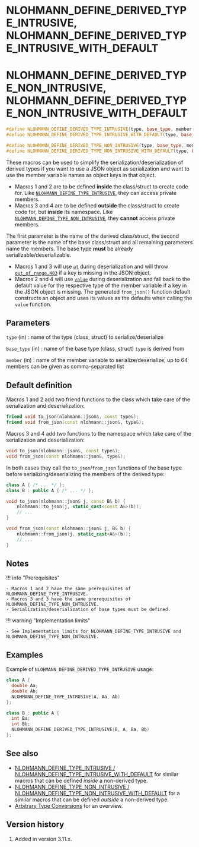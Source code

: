 # NLOHMANN_DEFINE_DERIVED_TYPE_INTRUSIVE, NLOHMANN_DEFINE_DERIVED_TYPE_INTRUSIVE_WITH_DEFAULT

# NLOHMANN_DEFINE_DERIVED_TYPE_NON_INTRUSIVE, NLOHMANN_DEFINE_DERIVED_TYPE_NON_INTRUSIVE_WITH_DEFAULT

```cpp
#define NLOHMANN_DEFINE_DERIVED_TYPE_INTRUSIVE(type, base_type, member...)                  // (1)
#define NLOHMANN_DEFINE_DERIVED_TYPE_INTRUSIVE_WITH_DEFAULT(type, base_type, member...)     // (2)

#define NLOHMANN_DEFINE_DERIVED_TYPE_NON_INTRUSIVE(type, base_type, member...)              // (3)
#define NLOHMANN_DEFINE_DERIVED_TYPE_NON_INTRUSIVE_WITH_DEFAULT(type, base_type, member...) // (4)
```

These macros can be used to simplify the serialization/deserialization of derived types if you want to use a JSON
object as serialization and want to use the member variable names as object keys in that object.

- Macros 1 and 2 are to be defined **inside** the class/struct to create code for.
Like [`NLOHMANN_DEFINE_TYPE_INTRUSIVE`](nlohmann_define_type_intrusive.md), they can access private members.
- Macros 3 and 4 are to be defined **outside** the class/struct to create code for, but **inside** its namespace.
Like [`NLOHMANN_DEFINE_TYPE_NON_INTRUSIVE`](nlohmann_define_type_non_intrusive.md),
they **cannot** access private members.


The first  parameter is the name of the derived class/struct,
the second parameter is the name of the base class/struct and all remaining parameters name the members.
The base type **must** be already serializable/deserializable.

- Macros 1 and 3 will use [`at`](../basic_json/at.md) during deserialization and will throw
  [`out_of_range.403`](../../home/exceptions.md#jsonexceptionout_of_range403) if a key is missing in the JSON object.
- Macros 2 and 4 will use [`value`](../basic_json/value.md) during deserialization and fall back to the default value for the
   respective type of the member variable if a key in the JSON object is missing. The generated `from_json()` function
   default constructs an object and uses its values as the defaults when calling the `value` function.

## Parameters

`type` (in)
:   name of the type (class, struct) to serialize/deserialize

`base_type` (in)
:   name of the base type (class, struct) `type` is derived from

`member` (in)
:   name of the member variable to serialize/deserialize; up to 64 members can be given as comma-separated list

## Default definition

Macros 1 and 2 add two friend functions to the class which take care of the serialization and deserialization:

```cpp
friend void to_json(nlohmann::json&, const type&);
friend void from_json(const nlohmann::json&, type&);
```

Macros 3 and 4 add two functions to the namespace which take care of the serialization and deserialization:

```cpp
void to_json(nlohmann::json&, const type&);
void from_json(const nlohmann::json&, type&);
```

In both cases they call the `to_json`/`from_json` functions of the base type
before serializing/deserializing the members of the derived type:

```cpp
class A { /* ... */ };
class B : public A { /* ... */ };

void to_json(nlohmann::json& j, const B& b) {
    nlohmann::to_json(j, static_cast<const A&>(b));
    // ...
}

void from_json(const nlohmann::json& j, B& b) {
    nlohmann::from_json(j, static_cast<A&>(b));
    // ...
}
```

## Notes

!!! info "Prerequisites"

    - Macros 1 and 2 have the same prerequisites of NLOHMANN_DEFINE_TYPE_INTRUSIVE. 
    - Macros 3 and 3 have the same prerequisites of NLOHMANN_DEFINE_TYPE_NON_INTRUSIVE.
    - Serialization/deserialization of base types must be defined.

!!! warning "Implementation limits"

    - See Implementation limits for NLOHMANN_DEFINE_TYPE_INTRUSIVE and NLOHMANN_DEFINE_TYPE_NON_INTRUSIVE.

## Examples

Example of `NLOHMANN_DEFINE_DERIVED_TYPE_INTRUSIVE` usage:

```cpp
class A {
  double Aa;
  double Ab;
  NLOHMANN_DEFINE_TYPE_INTRUSIVE(A, Aa, Ab)
};

class B : public A {
  int Ba;
  int Bb;
  NLOHMANN_DEFINE_DERIVED_TYPE_INTRUSIVE(B, A, Ba, Bb)
};
```

## See also

- [NLOHMANN_DEFINE_TYPE_INTRUSIVE / NLOHMANN_DEFINE_TYPE_INTRUSIVE_WITH_DEFAULT](nlohmann_define_type_intrusive.md)
  for similar macros that can be defined _inside_ a non-derived type.
- [NLOHMANN_DEFINE_TYPE_NON_INTRUSIVE / NLOHMANN_DEFINE_TYPE_NON_INTRUSIVE_WITH_DEFAULT](nlohmann_define_type_non_intrusive.md)
  for a similar macros that can be defined _outside_ a non-derived type.
- [Arbitrary Type Conversions](../../features/arbitrary_types.md) for an overview.

## Version history

1. Added in version 3.11.x.
